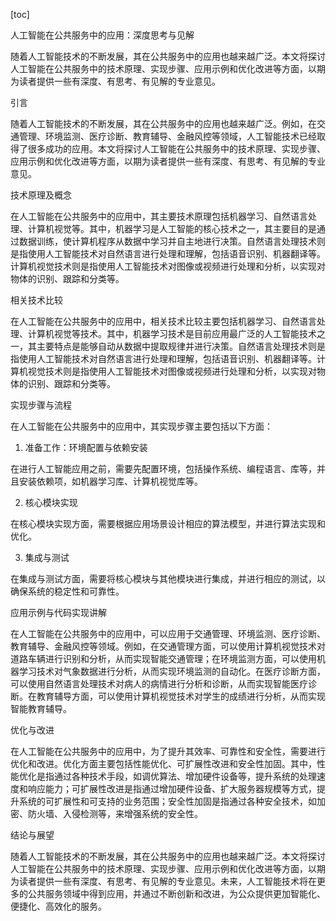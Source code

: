 
[toc]                    
                
                
人工智能在公共服务中的应用：深度思考与见解

随着人工智能技术的不断发展，其在公共服务中的应用也越来越广泛。本文将探讨人工智能在公共服务中的技术原理、实现步骤、应用示例和优化改进等方面，以期为读者提供一些有深度、有思考、有见解的专业意见。

引言

随着人工智能技术的不断发展，其在公共服务中的应用也越来越广泛。例如，在交通管理、环境监测、医疗诊断、教育辅导、金融风控等领域，人工智能技术已经取得了很多成功的应用。本文将探讨人工智能在公共服务中的技术原理、实现步骤、应用示例和优化改进等方面，以期为读者提供一些有深度、有思考、有见解的专业意见。

技术原理及概念

在人工智能在公共服务中的应用中，其主要技术原理包括机器学习、自然语言处理、计算机视觉等。其中，机器学习是人工智能的核心技术之一，其主要目的是通过数据训练，使计算机程序从数据中学习并自主地进行决策。自然语言处理技术则是指使用人工智能技术对自然语言进行处理和理解，包括语音识别、机器翻译等。计算机视觉技术则是指使用人工智能技术对图像或视频进行处理和分析，以实现对物体的识别、跟踪和分类等。

相关技术比较

在人工智能在公共服务中的应用中，相关技术比较主要包括机器学习、自然语言处理、计算机视觉等技术。其中，机器学习技术是目前应用最广泛的人工智能技术之一，其主要特点是能够自动从数据中提取规律并进行决策。自然语言处理技术则是指使用人工智能技术对自然语言进行处理和理解，包括语音识别、机器翻译等。计算机视觉技术则是指使用人工智能技术对图像或视频进行处理和分析，以实现对物体的识别、跟踪和分类等。

实现步骤与流程

在人工智能在公共服务中的应用中，其实现步骤主要包括以下方面：

1. 准备工作：环境配置与依赖安装

在进行人工智能应用之前，需要先配置环境，包括操作系统、编程语言、库等，并且安装依赖项，如机器学习库、计算机视觉库等。

2. 核心模块实现

在核心模块实现方面，需要根据应用场景设计相应的算法模型，并进行算法实现和优化。

3. 集成与测试

在集成与测试方面，需要将核心模块与其他模块进行集成，并进行相应的测试，以确保系统的稳定性和可靠性。

应用示例与代码实现讲解

在人工智能在公共服务中的应用中，可以应用于交通管理、环境监测、医疗诊断、教育辅导、金融风控等领域。例如，在交通管理方面，可以使用计算机视觉技术对道路车辆进行识别和分析，从而实现智能交通管理；在环境监测方面，可以使用机器学习技术对气象数据进行分析，从而实现环境监测的自动化。在医疗诊断方面，可以使用自然语言处理技术对病人的病情进行分析和诊断，从而实现智能医疗诊断。在教育辅导方面，可以使用计算机视觉技术对学生的成绩进行分析，从而实现智能教育辅导。



优化与改进

在人工智能在公共服务中的应用中，为了提升其效率、可靠性和安全性，需要进行优化和改进。优化方面主要包括性能优化、可扩展性改进和安全性加固。其中，性能优化是指通过各种技术手段，如调优算法、增加硬件设备等，提升系统的处理速度和响应能力；可扩展性改进是指通过增加硬件设备、扩大服务器规模等方式，提升系统的可扩展性和可支持的业务范围；安全性加固是指通过各种安全技术，如加密、防火墙、入侵检测等，来增强系统的安全性。

结论与展望

随着人工智能技术的不断发展，其在公共服务中的应用也越来越广泛。本文将探讨人工智能在公共服务中的技术原理、实现步骤、应用示例和优化改进等方面，以期为读者提供一些有深度、有思考、有见解的专业意见。未来，人工智能技术将在更多的公共服务领域中得到应用，并通过不断创新和改进，为公众提供更加智能化、便捷化、高效化的服务。

